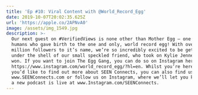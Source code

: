 ```yaml
---
title: 'Ep #10: Viral Content with @World_Record_Egg'
date: 2019-10-07T20:02:35.625Z
url: 'https://apple.co/2APNvA0'
image: /assets/img_1549.jpg
description: >-
  Our next guest on #VerifiedViews is none other than Mother Egg – one of three
  humans who gave birth to the one and only, world record egg! With over 7.8
  million followers to it’s name, we’re so incredibly excited to be getting
  under the shell of our small speckled friend, who took on Kylie Jenner and
  won. If you want to join The Egg Gang, you can do so on Instagram here:
  https://www.instagram.com/world_record_egg/?hl=en. Whilst you’re here, if
  you’d like to find out more about SEEN Connects, you can also find us at
  www.SEENConnects.com or follow us on Instagram, where we’ll let you know when
  a new podcast is live at www.Instagram.com/SEENConnects.
---
```


